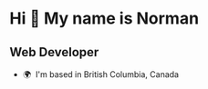 Hi 👋 My name is Norman
=======================

Web Developer
-------------

*   🌍  I'm based in British Columbia, Canada




